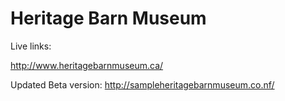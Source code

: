 # Heritage Barn Museum
Live links:

http://www.heritagebarnmuseum.ca/

Updated Beta version: http://sampleheritagebarnmuseum.co.nf/
